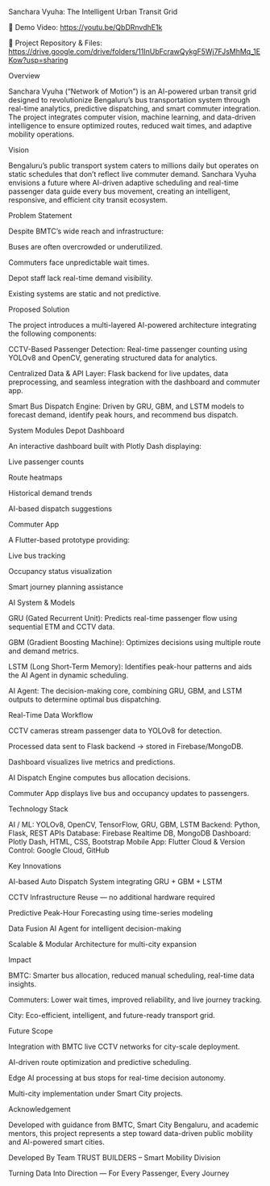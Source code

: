 Sanchara Vyuha: The Intelligent Urban Transit Grid

🎥 Demo Video: https://youtu.be/QbDRnvdhE1k

📂 Project Repository & Files: https://drive.google.com/drive/folders/11InUbFcrawQykgF5Wj7FJsMhMq_1EKow?usp=sharing

Overview

Sanchara Vyuha (“Network of Motion”) is an AI-powered urban transit grid designed to revolutionize Bengaluru’s bus transportation system through real-time analytics, predictive dispatching, and smart commuter integration.
The project integrates computer vision, machine learning, and data-driven intelligence to ensure optimized routes, reduced wait times, and adaptive mobility operations.

Vision

Bengaluru’s public transport system caters to millions daily but operates on static schedules that don’t reflect live commuter demand.
Sanchara Vyuha envisions a future where AI-driven adaptive scheduling and real-time passenger data guide every bus movement, creating an intelligent, responsive, and efficient city transit ecosystem.

Problem Statement

Despite BMTC’s wide reach and infrastructure:

Buses are often overcrowded or underutilized.

Commuters face unpredictable wait times.

Depot staff lack real-time demand visibility.

Existing systems are static and not predictive.

Proposed Solution

The project introduces a multi-layered AI-powered architecture integrating the following components:

CCTV-Based Passenger Detection: Real-time passenger counting using YOLOv8 and OpenCV, generating structured data for analytics.

Centralized Data & API Layer: Flask backend for live updates, data preprocessing, and seamless integration with the dashboard and commuter app.

Smart Bus Dispatch Engine: Driven by GRU, GBM, and LSTM models to forecast demand, identify peak hours, and recommend bus dispatch.

System Modules
Depot Dashboard

An interactive dashboard built with Plotly Dash displaying:

Live passenger counts

Route heatmaps

Historical demand trends

AI-based dispatch suggestions

Commuter App

A Flutter-based prototype providing:

Live bus tracking

Occupancy status visualization

Smart journey planning assistance

AI System & Models

GRU (Gated Recurrent Unit): Predicts real-time passenger flow using sequential ETM and CCTV data.

GBM (Gradient Boosting Machine): Optimizes decisions using multiple route and demand metrics.

LSTM (Long Short-Term Memory): Identifies peak-hour patterns and aids the AI Agent in dynamic scheduling.

AI Agent: The decision-making core, combining GRU, GBM, and LSTM outputs to determine optimal bus dispatching.

Real-Time Data Workflow

CCTV cameras stream passenger data to YOLOv8 for detection.

Processed data sent to Flask backend → stored in Firebase/MongoDB.

Dashboard visualizes live metrics and predictions.

AI Dispatch Engine computes bus allocation decisions.

Commuter App displays live bus and occupancy updates to passengers.

Technology Stack

AI / ML: YOLOv8, OpenCV, TensorFlow, GRU, GBM, LSTM
Backend: Python, Flask, REST APIs
Database: Firebase Realtime DB, MongoDB
Dashboard: Plotly Dash, HTML, CSS, Bootstrap
Mobile App: Flutter
Cloud & Version Control: Google Cloud, GitHub

Key Innovations

AI-based Auto Dispatch System integrating GRU + GBM + LSTM

CCTV Infrastructure Reuse — no additional hardware required

Predictive Peak-Hour Forecasting using time-series modeling

Data Fusion AI Agent for intelligent decision-making

Scalable & Modular Architecture for multi-city expansion

Impact

BMTC: Smarter bus allocation, reduced manual scheduling, real-time data insights.

Commuters: Lower wait times, improved reliability, and live journey tracking.

City: Eco-efficient, intelligent, and future-ready transport grid.

Future Scope

Integration with BMTC live CCTV networks for city-scale deployment.

AI-driven route optimization and predictive scheduling.

Edge AI processing at bus stops for real-time decision autonomy.

Multi-city implementation under Smart City projects.

Acknowledgement

Developed with guidance from BMTC, Smart City Bengaluru, and academic mentors, this project represents a step toward data-driven public mobility and AI-powered smart cities.

Developed By
Team TRUST BUILDERS – Smart Mobility Division

Turning Data Into Direction — For Every Passenger, Every Journey
